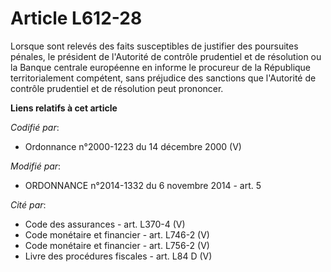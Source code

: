 # Article L612-28

Lorsque sont relevés des faits susceptibles de justifier des poursuites pénales, le président de l'Autorité de contrôle
prudentiel et de résolution ou la Banque centrale européenne en informe le procureur de la République territorialement
compétent, sans préjudice des sanctions que l'Autorité de contrôle prudentiel et de résolution peut prononcer.

**Liens relatifs à cet article**

_Codifié par_:

  - Ordonnance n°2000-1223 du 14 décembre 2000 (V)

_Modifié par_:

  - ORDONNANCE n°2014-1332 du 6 novembre 2014 - art. 5

_Cité par_:

  - Code des assurances - art. L370-4 (V)
  - Code monétaire et financier - art. L746-2 (V)
  - Code monétaire et financier - art. L756-2 (V)
  - Livre des procédures fiscales - art. L84 D (V)
